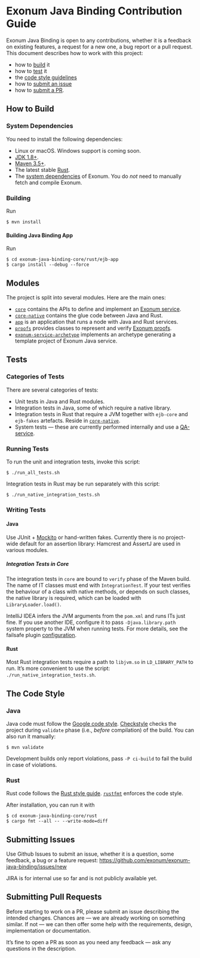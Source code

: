 # Exonum Java Binding Contribution Guide

Exonum Java Binding is open to any contributions, whether 
it is a feedback on existing features, a request for a new one, a bug report
or a pull request. This document describes how to work with this project: 
  * how to [build](#how-to-build) it
  * how to [test](#tests) it
  * the [code style guidelines](#the-code-style)
  * how to [submit an issue](#submitting-issues)
  * how to [submit a PR](#submitting-pull-requests).

## How to Build
### System Dependencies
You need to install the following dependencies:
  * Linux or macOS. Windows support is coming soon. <!-- TODO: Link Java roadmap when it is published -->
  * [JDK 1.8+](http://jdk.java.net/10/).
  * [Maven 3.5+](https://maven.apache.org/download.cgi).
  * The latest stable [Rust](https://www.rust-lang.org/).
  * The [system dependencies](https://exonum.com/doc/get-started/install/) of Exonum. 
  You do _not_ need to manually fetch and compile Exonum.

### Building
Run
```$sh
$ mvn install
```

#### Building Java Binding App
Run
```$sh
$ cd exonum-java-binding-core/rust/ejb-app
$ cargo install --debug --force
```

## Modules
The project is split into several modules. Here are the main ones:
  * [`core`](exonum-java-binding-core) contains the APIs to define and implement an 
  [Exonum service](https://exonum.com/doc/get-started/design-overview/#modularity-and-services).
  * [`core-native`](exonum-java-binding-core/rust) contains the glue code between Java and Rust.
  * [`app`](exonum-java-binding-core/rust/ejb-app) is an application that runs a node with Java 
  and Rust services.
  * [`proofs`](exonum-java-proofs) provides classes to represent and verify 
  [Exonum proofs](https://exonum.com/doc/get-started/design-overview/#proofs).
  * [`exonum-service-archetype`](exonum-java-binding-service-archetype) implements an archetype
  generating a template project of Exonum Java service. 
  <!-- TODO: a link to a getting started guide/generating a project -->

## Tests
### Categories of Tests
There are several categories of tests:
  * Unit tests in Java and Rust modules.
  * Integration tests in Java, some of which require a native library.
  * Integration tests in Rust that require a JVM together with `ejb-core` 
    and `ejb-fakes` artefacts. Reside 
    in [`core-native`](exonum-java-binding-core/rust/integration_tests).
  * System tests — these are currently performed internally 
    and use a [QA-service](exonum-java-binding-qa-service).

### Running Tests
<!-- TODO: Shall we explain what `mvn install` runs, and what `run_all_tests`? -->
To run the unit and integration tests, invoke this script:
```$sh
$ ./run_all_tests.sh
```

Integration tests in Rust may be run separately with this script:
```$sh
$ ./run_native_integration_tests.sh
```

### Writing Tests
#### Java
Use JUnit + [Mockito](https://github.com/mockito/mockito) or hand-written fakes.
Currently there is no project-wide default for an assertion library: 
Hamcrest and AssertJ are used in various modules.

##### Integration Tests in Core
The integration tests in `core` are bound to `verify` phase of the Maven build. 
The name of IT classes must end with `IntegrationTest`. 
If your test verifies the behaviour of a class with native methods, 
or depends on such classes, the native library is required, 
which can be loaded with `LibraryLoader.load()`.

IntelliJ IDEA infers the JVM arguments from the `pom.xml` and runs ITs just fine.
If you use another IDE, configure it to pass `-Djava.library.path` system property 
to the JVM when running tests. For more details, see the failsafe plugin 
[configuration](exonum-java-binding-core/pom.xml).

#### Rust
Most Rust integration tests require a path to `libjvm.so` in `LD_LIBRARY_PATH` to run.
It’s more convenient to use the script: `./run_native_integration_tests.sh`.

## The Code Style
### Java
Java code must follow the [Google code style](https://google.github.io/styleguide/javaguide.html).
[Checkstyle](http://checkstyle.sourceforge.net/index.html) checks the project 
during `validate` phase (i.e., _before_ compilation) of the build. You can also run it manually:
```$sh
$ mvn validate
```

Development builds only report violations, pass `-P ci-build` to fail the build in case of violations.

### Rust
Rust code follows the [Rust style guide](https://github.com/rust-lang-nursery/fmt-rfcs/blob/master/guide/guide.md).
[`rustfmt`](https://github.com/rust-lang-nursery/rustfmt) enforces the code style.

After installation, you can run it with
```$sh
$ cd exonum-java-binding-core/rust
$ cargo fmt --all -- --write-mode=diff
```

## Submitting Issues
Use Github Issues to submit an issue, whether it is a question, some feedback, a bug or a feature request:
https://github.com/exonum/exonum-java-binding/issues/new

JIRA is for internal use so far and is not publicly available yet.

## Submitting Pull Requests
Before starting to work on a PR, please submit an issue describing the intended changes.
Chances are — we are already working on something similar. If not — we can then offer some
help with the requirements, design, implementation or documentation.

It’s fine to open a PR as soon as you need any feedback — ask any questions in the description.

<!-- todo: Add licensing information/CLA -->
